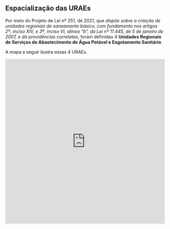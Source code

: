 ## Espacialização das URAEs

Por meio do Projeto de Lei nº 251, de 2021, que *dispõe sobre a criação de unidades regionais de saneamento básico, com fundamento nos artigos 2º, inciso XIV, e 3º, inciso VI, alínea “b”, da Lei nº 11.445, de 5 de janeiro de 2007, e dá providências correlatas*, foram definidas 4 **Unidades Regionais de Serviços de Abastecimento de Água Potável e Esgotamento Sanitário**.

A mapa a seguir ilustra essas 4 URAEs.

<iframe width="100%" height="520" frameborder="0" src="https://raw.githack.com/michelmetran/pl251/main/maps/pl251_map.html" allowfullscreen webkitallowfullscreen mozallowfullscreen oallowfullscreen msallowfullscreen></iframe>
